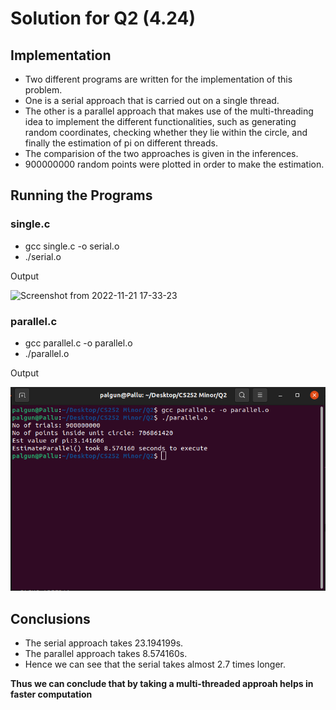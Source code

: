 # Solution for Q2 (4.24)

## Implementation
- Two different programs are written for the implementation of this problem.
- One is a serial approach that is carried out on a single thread.
- The other is a parallel approach that makes use of the multi-threading idea to implement the different functionalities, such as generating random      coordinates, checking whether they lie within the circle, and finally the estimation of pi on different threads.
- The comparision of the two approaches is given in the inferences.
- 900000000 random points were plotted in order to make the estimation.

## Running the Programs
### single.c
- gcc single.c -o serial.o
- ./serial.o

Output

![Screenshot from 2022-11-21 17-33-23](https://user-images.githubusercontent.com/79468881/202982289-a1a2a02e-cba1-4cac-82f3-4f47b7906c30.png)

### parallel.c
- gcc parallel.c -o parallel.o
- ./parallel.o

Output

 ![file:///home/palgun/Pictures/Screenshot%20from%202022-11-21%2017-34-32.png](Images/Screenshot%20from%202022-11-21%2017-34-32.png)

## Conclusions
- The serial approach takes 23.194199s.
- The parallel approach takes 8.574160s.
- Hence we can see that the serial takes almost 2.7 times longer.

**Thus we can conclude that by taking a multi-threaded approah helps in faster computation**

